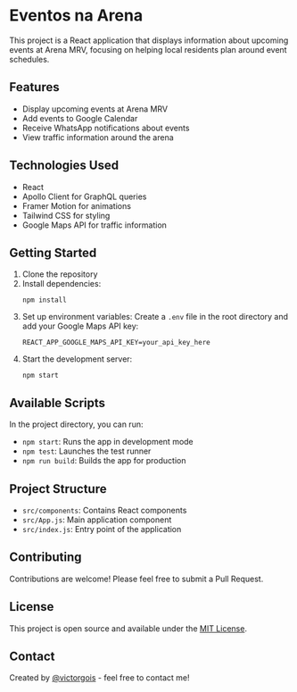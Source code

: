 # Eventos na Arena

This project is a React application that displays information about upcoming events at Arena MRV, focusing on helping local residents plan around event schedules.

## Features

- Display upcoming events at Arena MRV
- Add events to Google Calendar
- Receive WhatsApp notifications about events
- View traffic information around the arena

## Technologies Used

- React
- Apollo Client for GraphQL queries
- Framer Motion for animations
- Tailwind CSS for styling
- Google Maps API for traffic information

## Getting Started

1. Clone the repository
2. Install dependencies:
   ```
   npm install
   ```
3. Set up environment variables:
   Create a `.env` file in the root directory and add your Google Maps API key:
   ```
   REACT_APP_GOOGLE_MAPS_API_KEY=your_api_key_here
   ```
4. Start the development server:
   ```
   npm start
   ```

## Available Scripts

In the project directory, you can run:

- `npm start`: Runs the app in development mode
- `npm test`: Launches the test runner
- `npm run build`: Builds the app for production

## Project Structure

- `src/components`: Contains React components
- `src/App.js`: Main application component
- `src/index.js`: Entry point of the application

## Contributing

Contributions are welcome! Please feel free to submit a Pull Request.

## License

This project is open source and available under the [MIT License](LICENSE).

## Contact

Created by [@victorgois](https://github.com/victorgois) - feel free to contact me!
